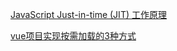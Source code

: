 [JavaScript Just-in-time (JIT) 工作原理](https://zhuanlan.zhihu.com/p/25669120)

[vue项目实现按需加载的3种方式](https://segmentfault.com/a/1190000011519350)